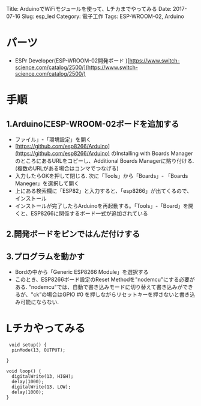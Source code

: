 Title: ArduinoでWiFiモジュールを使って、Lチカまでやってみる
Date: 2017-07-16
Slug: esp_led
Category: 電子工作
Tags: ESP-WROOM-02, Arduino

# パーツ
* ESPr Developer(ESP-WROOM-02開発ボード )[https://www.switch-science.com/catalog/2500/](https://www.switch-science.com/catalog/2500/)

# 手順

## 1.ArduinoにESP-WROOM-02ボードを追加する
* ファイル」-「環境設定」を開く
* [https://github.com/esp8266/Arduino](https://github.com/esp8266/Arduino) のInstalling with Boards ManagerのところにあるURLをコピーし、Additional Boards Managerに貼り付ける. (複数のURLがある場合はコンマでつなげる)
* 入力したらOKを押して閉じる. 次に「Tools」から「Boards」- 「Boards Maneger」を選択して開く
* 上にある検索欄に「ESP82」と入力すると、「esp8266」が出てくるので、インストール
* インストールが完了したらArduinoを再起動する。「Tools」-「Board」を開くと、ESP8266に関係するボード一式が追加されている

## 2.開発ボードをピンではんだ付けする


## 3.プログラムを動かす
* Bordの中から「Generic ESP8266 Module」を選択する
* このとき、ESP8266ボード設定のReset Methodを"nodemcu"にする必要がある. "nodemcu"では、自動で書き込みモードに切り替えて書き込みができるが、"ck”の場合はGPIO #0 を押しながらリセットキーを押さないと書き込み可能にならない.

# Lチカやってみる


```
 void setup() {
  pinMode(13, OUTPUT);

}

void loop() {
  digitalWrite(13, HIGH);
  delay(1000);
  digitalWrite(13, LOW);
  delay(1000);
}
```

